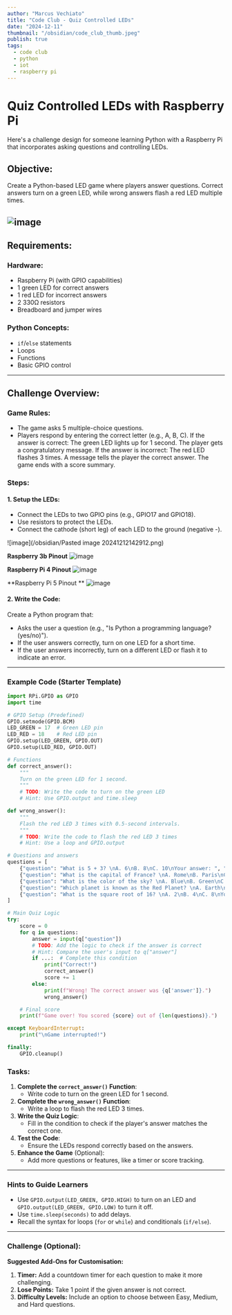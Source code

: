 ```yaml
---
author: "Marcus Vechiato"
title: "Code Club - Quiz Controlled LEDs"
date: "2024-12-11"
thumbnail: "/obsidian/code_club_thumb.jpeg"
publish: true
tags: 
  - code club
  - python
  - iot
  - raspberry pi
--- 
```

# **Quiz Controlled LEDs with Raspberry Pi**

Here's a challenge design for someone learning Python with a Raspberry Pi that incorporates asking questions and controlling LEDs.

## **Objective:**  

Create a Python-based LED game where players answer questions. Correct answers turn on a green LED, while wrong answers flash a red LED multiple times.

![image](/obsidian/code_club_thumb.jpeg)
---

## **Requirements:**

### **Hardware:**

- Raspberry Pi (with GPIO capabilities)
- 1 green LED for correct answers
- 1 red LED for incorrect answers
- 2 330Ω resistors
- Breadboard and jumper wires
    
### **Python Concepts:**

- `if`/`else` statements
- Loops
- Functions
- Basic GPIO control

---

## **Challenge Overview:** 

### Game Rules:

- The game asks 5 multiple-choice questions.
- Players respond by entering the correct letter (e.g., A, B, C).
    If the answer is correct:
        The green LED lights up for 1 second.
        The player gets a congratulatory message.
    If the answer is incorrect:
        The red LED flashes 3 times.
        A message tells the player the correct answer.
    The game ends with a score summary.

### **Steps:**

#### 1. **Setup the LEDs**:

- Connect the LEDs to two GPIO pins (e.g., GPIO17 and GPIO18).
- Use resistors to protect the LEDs.
- Connect the cathode (short leg) of each LED to the ground (negative -).

![image](/obsidian/Pasted image 20241212142912.png)

**Raspberry 3b Pinout** 
![image](/obsidian/rpi3b_pinout.png)

**Raspberry Pi 4 Pinout**
![image](/obsidian/rpi5_pinout.png)

**Raspberry Pi 5 Pinout **
![image](/obsidian/rpi4_pinout.png)

#### 2. **Write the Code**:

Create a Python program that:

- Asks the user a question (e.g., "Is Python a programming language? (yes/no)").
- If the user answers correctly, turn on one LED for a short time.
- If the user answers incorrectly, turn on a different LED or flash it to indicate an error.

---
### **Example Code (Starter Template)**

```python
import RPi.GPIO as GPIO
import time

# GPIO Setup (Predefined)
GPIO.setmode(GPIO.BCM)
LED_GREEN = 17  # Green LED pin
LED_RED = 18    # Red LED pin
GPIO.setup(LED_GREEN, GPIO.OUT)
GPIO.setup(LED_RED, GPIO.OUT)

# Functions
def correct_answer():
    """
    Turn on the green LED for 1 second.
    """
    # TODO: Write the code to turn on the green LED
    # Hint: Use GPIO.output and time.sleep

def wrong_answer():
    """
    Flash the red LED 3 times with 0.5-second intervals.
    """
    # TODO: Write the code to flash the red LED 3 times
    # Hint: Use a loop and GPIO.output

# Questions and answers
questions = [
    {"question": "What is 5 + 3? \nA. 6\nB. 8\nC. 10\nYour answer: ", "answer": "B"},
    {"question": "What is the capital of France? \nA. Rome\nB. Paris\nC. Berlin\nYour answer: ", "answer": "B"},
    {"question": "What is the color of the sky? \nA. Blue\nB. Green\nC. Yellow\nYour answer: ", "answer": "A"},
    {"question": "Which planet is known as the Red Planet? \nA. Earth\nB. Mars\nC. Venus\nYour answer: ", "answer": "B"},
    {"question": "What is the square root of 16? \nA. 2\nB. 4\nC. 8\nYour answer: ", "answer": "B"}
]

# Main Quiz Logic
try:
    score = 0
    for q in questions:
        answer = input(q["question"])
        # TODO: Add the logic to check if the answer is correct
        # Hint: Compare the user's input to q["answer"]
        if ...:  # Complete this condition
            print("Correct!")
            correct_answer()
            score += 1
        else:
            print(f"Wrong! The correct answer was {q['answer']}.")
            wrong_answer()

    # Final score
    print(f"Game over! You scored {score} out of {len(questions)}.")

except KeyboardInterrupt:
    print("\nGame interrupted!")

finally:
    GPIO.cleanup()
```

### **Tasks:** 

1. **Complete the `correct_answer()` Function**:
    - Write code to turn on the green LED for 1 second.
2. **Complete the `wrong_answer()` Function**:
    - Write a loop to flash the red LED 3 times.
3. **Write the Quiz Logic**:
    - Fill in the condition to check if the player's answer matches the correct one.
4. **Test the Code**:
    - Ensure the LEDs respond correctly based on the answers.
5. **Enhance the Game** (Optional):
    - Add more questions or features, like a timer or score tracking.

---

### **Hints to Guide Learners**

- Use `GPIO.output(LED_GREEN, GPIO.HIGH)` to turn on an LED and `GPIO.output(LED_GREEN, GPIO.LOW)` to turn it off.
- Use `time.sleep(seconds)` to add delays.
- Recall the syntax for loops (`for` or `while`) and conditionals (`if/else`).

---

### **Challenge (Optional)**:

**Suggested Add-Ons for Customisation:**

1. **Timer:** Add a countdown timer for each question to make it more challenging.
2. **Lose Points:** Take 1 point if the given answer is not correct.
3. **Difficulty Levels:** Include an option to choose between Easy, Medium, and Hard questions.

